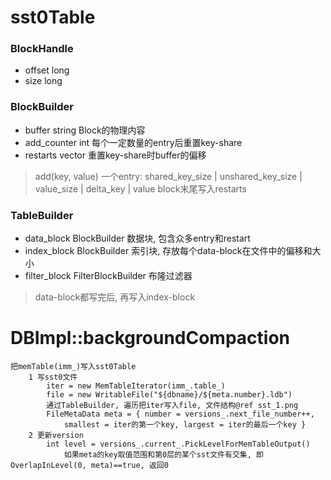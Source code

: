 # sst0Table
### BlockHandle
- offset  long
- size    long

### BlockBuilder
- buffer       string       Block的物理内容
- add_counter  int          每个一定数量的entry后重置key-share
- restarts     vector<int>  重置key-share时buffer的偏移
> add(key, value)
    一个entry: shared_key_size | unshared_key_size | value_size | delta_key | value
> block末尾写入restarts

### TableBuilder
- data_block    BlockBuilder        数据块, 包含众多entry和restart
- index_block   BlockBuilder        索引块, 存放每个data-block在文件中的偏移和大小
- filter_block  FilterBlockBuilder  布隆过滤器
> data-block都写完后, 再写入index-block


# DBImpl::backgroundCompaction
    把memTable(imm_)写入sst0Table
        1 写sst0文件
            iter = new MemTableIterator(imm_.table_)
            file = new WritableFile("${dbname}/${meta.number}.ldb")
            通过TableBuilder, 遍历把iter写入file, 文件结构@ref sst_1.png
            FileMetaData meta = { number = versions_.next_file_number++,
                smallest = iter的第一个key, largest = iter的最后一个key }
        2 更新version
            int level = versions_.current_.PickLevelForMemTableOutput()
                如果meta的key取值范围和第0层的某个sst文件有交集, 即OverlapInLevel(0, meta)==true, 返回0